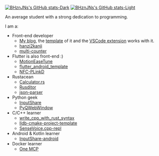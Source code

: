 [![BHznJNs's GitHub stats-Dark](https://github-readme-stats.vercel.app/api?username=BHznJNs&hide_border=true&role=owner,collaborator&theme=dark#gh-dark-mode-only)](https://github.com/BHznJNs#gh-dark-mode-only)
[![BHznJNs's GitHub stats-Light](https://github-readme-stats.vercel.app/api?username=BHznJNs&hide_border=true&role=owner,collaborator#gh-light-mode-only)](https://github.com/BHznJNs#gh-light-mode-only)

An average student with a strong dedication to programming.

I am a:
- Front-end developer
  - [My blog](https://bhznjns.github.io/), the [template](https://github.com/BHznJNs/BaSB) of it and the [VSCode extension](https://github.com/BHznJNs/BaSB-ext) works with it.
  - [hanzi2kanji](https://github.com/BHznJNs/hanzi2kanji)
  - [multi-counter](https://github.com/BHznJNs/multi-counter)
- Flutter is also front-end :)
  - [MotionEaseTune](https://github.com/BHznJNs/MotionEaseTune)
  - [flutter_android_template](https://github.com/BHznJNs/flutter_android_template)
  - [NFC-PLinkD](https://github.com/BHznJNs/NFC-PLinkD)
- Rustacean
  - [Calculator.rs](https://github.com/BHznJNs/Calculator.rs)
  - [Rusditor](https://github.com/BHznJNs/Rusditor)
  - [json-parser](https://github.com/BHznJNs/json-parser)
- Python geek
  - [InputShare](https://github.com/BHznJNs/InputShare)
  - [PyQWebWindow](https://github.com/BHznJNs/PyQWebWindow)
- C/C++ learner
  - [write_cpp_with_rust_syntax](https://github.com/BHznJNs/write_cpp_with_rust_syntax)
  - [lldb-cmake-project-template](https://github.com/BHznJNs/lldb-cmake-project-template)
  - [SenseVoice.cpp-repl](https://github.com/BHznJNs/SenseVoice.cpp-repl)
- Android & Kotlin learner
  - [InputShare-android](https://github.com/BHznJNs/InputShare-android/)
- Docker learner
  - [One MCP](https://github.com/One-MCP/one-mcp)
